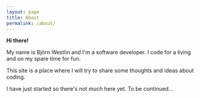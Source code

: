 ```yaml
---
layout: page
title: About
permalink: /about/
---
```


**Hi there!**

My name is Björn Westlin and I'm a software developer. I code for a living and on my spare time for fun.

This site is a place where I will try to share some thoughts and ideas about coding.

I have just started so there's not much here yet. To be continued...


